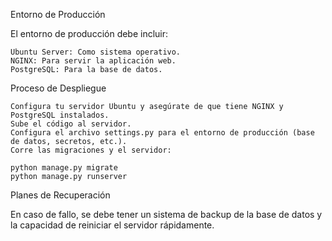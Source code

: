 Entorno de Producción

El entorno de producción debe incluir:

    Ubuntu Server: Como sistema operativo.
    NGINX: Para servir la aplicación web.
    PostgreSQL: Para la base de datos.

Proceso de Despliegue

    Configura tu servidor Ubuntu y asegúrate de que tiene NGINX y PostgreSQL instalados.
    Sube el código al servidor.
    Configura el archivo settings.py para el entorno de producción (base de datos, secretos, etc.).
    Corre las migraciones y el servidor:

    python manage.py migrate
    python manage.py runserver

Planes de Recuperación

En caso de fallo, se debe tener un sistema de backup de la base de datos y la capacidad de reiniciar el servidor rápidamente.
